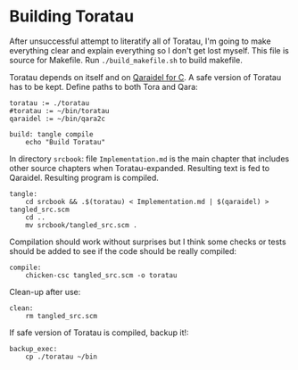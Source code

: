 # Building Toratau

After unsuccessful attempt to literatify all of Toratau, I'm going to make everything clear and explain everything so I don't get lost myself. This file is source for Makefile. Run `./build_makefile.sh` to build makefile.

Toratau depends on itself and on [Qaraidel for C](https://github.com/bouncepaw/qara2c). A safe version of Toratau has to be kept. Define paths to both Tora and Qara:

```make
toratau := ./toratau
#toratau := ~/bin/toratau
qaraidel := ~/bin/qara2c
```

```make
build: tangle compile
	echo "Build Toratau"
```

In directory `srcbook`: file `Implementation.md` is the main chapter that includes other source chapters when Toratau-expanded. Resulting text is fed to Qaraidel. Resulting program is compiled.

```make
tangle:
	cd srcbook && .$(toratau) < Implementation.md | $(qaraidel) > tangled_src.scm
	cd ..
	mv srcbook/tangled_src.scm .
```

Compilation should work without surprises but I think some checks or tests should be added to see if the code should be really compiled:

```make
compile:
	chicken-csc tangled_src.scm -o toratau
```

Clean-up after use:

```make
clean:
	rm tangled_src.scm
```

If safe version of Toratau is compiled, backup it!:

```make
backup_exec:
	cp ./toratau ~/bin
```

